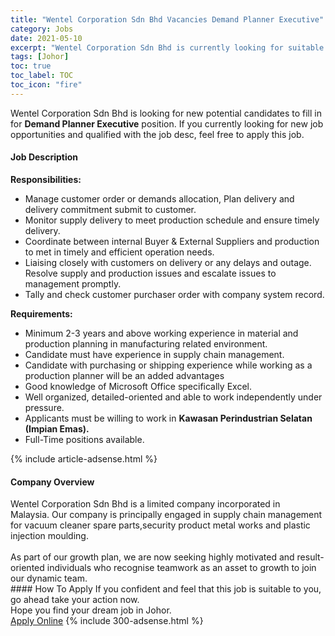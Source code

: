 ```yaml
---
title: "Wentel Corporation Sdn Bhd Vacancies Demand Planner Executive" 
category: Jobs 
date: 2021-05-10 
excerpt: "Wentel Corporation Sdn Bhd is currently looking for suitable person to fill in the Demand Planner Executive which based in Johor" 
tags: [Johor] 
toc: true 
toc_label: TOC 
toc_icon: "fire" 
--- 
```


<p>Wentel Corporation Sdn Bhd is looking for new potential candidates to fill in for <b>Demand Planner Executive</b> position. If you currently looking for new job opportunities and qualified with the job desc, feel free to apply this job.
</p><div><div><h4>Job Description</h4></div><div><div><span><div><p><strong>Responsibilities:</strong></p><ul><li>Manage customer order or demands allocation, Plan delivery and delivery commitment submit to customer.</li><li>Monitor supply delivery to meet production schedule and ensure timely delivery.</li><li>Coordinate between internal Buyer &amp; External Suppliers and production to met in timely and efficient operation needs.</li><li>Liaising closely with customers on delivery or any delays and outage. Resolve supply and production issues and escalate issues to management promptly.</li><li>Tally and check customer purchaser order with company system record.</li></ul><p><strong>Requirements:</strong></p><ul><li>Minimum 2-3 years and above working experience in material and production planning in manufacturing related environment.</li><li>Candidate must have experience in supply chain management.</li><li>Candidate with&#160;purchasing or shipping experience while working as a production planner will be an added advantages&#160;</li><li>Good knowledge of Microsoft Office specifically Excel.</li><li>Well organized, detailed-oriented and able to work independently under pressure.</li><li>Applicants must be willing to work in <strong>Kawasan Perindustrian Selatan (Impian Emas).</strong></li><li>Full-Time positions available.</li></ul></div></span></div></div></div> 
{% include article-adsense.html %} 
<div><div><h4>Company Overview</h4></div><div><div><span><div><div>Wentel Corporation Sdn Bhd is a limited company incorporated in Malaysia.&#160;Our company is principally engaged in supply chain management for vacuum cleaner spare parts,security product metal works and plastic injection moulding.</div>
<div><br>
As part of our growth plan, we are now seeking highly motivated and result-oriented individuals who recognise teamwork as an asset to growth to join our dynamic team.</div></div></span></div></div></div> 
#### How To Apply 
If you confident and feel that this job is suitable to you, go ahead take your action now. <br/> 
Hope you find your dream job in Johor. <br/> 
<a href="https://www.jobstreet.com.my/en/job/demand-planner-executive-4562228?jobId=jobstreet-my-job-4562228&" class="btn btn--info" target="_blank" rel="nofollow noopenner">Apply Online</a> 
{% include 300-adsense.html %} 